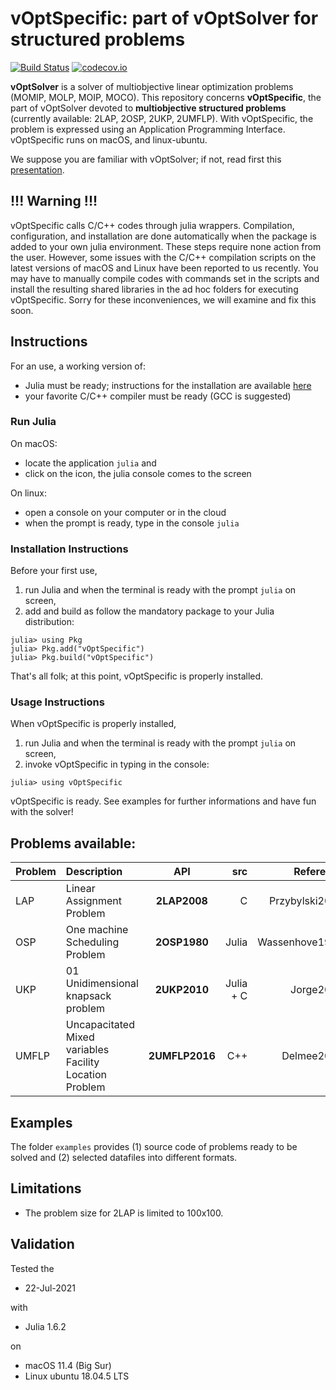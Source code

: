# vOptSpecific: part of vOptSolver for structured problems

[![Build Status](https://travis-ci.org/vOptSolver/vOptSpecific.jl.svg?branch=master)](https://travis-ci.org/vOptSolver/vOptSpecific.jl)
[![codecov.io](http://codecov.io/github/vOptSolver/vOptSpecific.jl/coverage.svg?branch=master)](http://codecov.io/github/vOptSolver/vOptSpecific.jl?branch=master)

**vOptSolver** is a solver of multiobjective linear optimization problems (MOMIP, MOLP, MOIP, MOCO).
This repository concerns **vOptSpecific**, the part of vOptSolver devoted to **multiobjective structured problems** (currently available: 2LAP, 2OSP, 2UKP, 2UMFLP). With vOptSpecific, the problem is expressed using an Application Programming Interface. vOptSpecific runs on macOS, and linux-ubuntu.

We suppose you are familiar with vOptSolver; if not, read first this [presentation](https://voptsolver.github.io/vOptSolver/).

## !!! Warning !!! 
vOptSpecific calls C/C++ codes through julia wrappers. Compilation, configuration, and installation are done automatically when the package is added to your own julia environment. These steps require none action from the user. However, some issues with the C/C++ compilation scripts on the latest versions of macOS and Linux have been reported to us recently. You may have to manually compile codes with commands set in the scripts and install the resulting shared libraries in the ad hoc folders for executing vOptSpecific. Sorry for these inconveniences, we will examine and fix this soon.

## Instructions 
For an use, a working version of:
- Julia must be ready; instructions for the installation are available [here](https://julialang.org/downloads/)
- your favorite C/C++ compiler must be ready (GCC is suggested)

### Run Julia

On macOS:

- locate the application `julia` and 
- click on the icon, the julia console comes to the screen

On linux:

- open a console on your computer or in the cloud
- when the prompt is ready, type in the console `julia`

### Installation Instructions

Before your first use, 
1. run Julia and when the terminal is ready with the prompt `julia` on screen, 
2. add and build as follow the mandatory package to your Julia distribution: 

```
julia> using Pkg
julia> Pkg.add("vOptSpecific")
julia> Pkg.build("vOptSpecific")
```

That's all folk; at this point, vOptSpecific is properly installed.

### Usage Instructions

When vOptSpecific is properly installed,

1. run Julia and when the terminal is ready with the prompt `julia` on screen, 
2. invoke vOptSpecific in typing in the console:
```
julia> using vOptSpecific
```
vOptSpecific is ready. See examples for further informations and have fun with the solver!

## Problems available:

| Problem | Description                        | API           | src      | Reference      |
|:--------|:-----------------------------------|:-------------:| --------:| --------------:|
| LAP     | Linear Assignment Problem          | **2LAP2008**  | C        | Przybylski2008 |
| OSP     | One machine Scheduling Problem     | **2OSP1980**  | Julia    | Wassenhove1980 |
| UKP     | 01 Unidimensional knapsack problem | **2UKP2010**  | Julia + C  | Jorge2010 |
| UMFLP   | Uncapacitated Mixed variables Facility Location Problem |**2UMFLP2016**| C++ | Delmee2017|

## Examples 
The folder `examples` provides (1) source code of problems ready to be solved and (2) selected datafiles into different formats.

## Limitations
- The problem size for 2LAP is limited to 100x100.

## Validation 

Tested the

-    22-Jul-2021 

with

  -    Julia 1.6.2
 
on

  -    macOS 11.4 (Big Sur)
  -    Linux ubuntu 18.04.5 LTS

